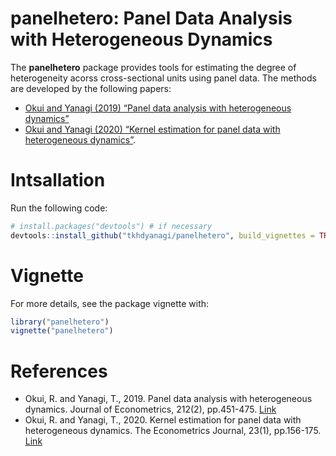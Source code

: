 
<!-- README.md is generated from README.Rmd. Please edit that file -->

# panelhetero: Panel Data Analysis with Heterogeneous Dynamics

The **panelhetero** package provides tools for estimating the degree of
heterogeneity acorss cross-sectional units using panel data. The methods
are developed by the following papers:

- [Okui and Yanagi (2019) “Panel data analysis with heterogeneous
  dynamics”](https://doi.org/10.1016/j.jeconom.2019.04.036)
- [Okui and Yanagi (2020) “Kernel estimation for panel data with
  heterogeneous dynamics”](https://doi.org/10.1093/ectj/utz019).

# Intsallation

Run the following code:

``` r
# install.packages("devtools") # if necessary
devtools::install_github("tkhdyanagi/panelhetero", build_vignettes = TRUE)
```

# Vignette

For more details, see the package vignette with:

``` r
library("panelhetero")
vignette("panelhetero")
```

# References

- Okui, R. and Yanagi, T., 2019. Panel data analysis with heterogeneous
  dynamics. Journal of Econometrics, 212(2), pp.451-475.
  [Link](https://doi.org/10.1016/j.jeconom.2019.04.036)
- Okui, R. and Yanagi, T., 2020. Kernel estimation for panel data with
  heterogeneous dynamics. The Econometrics Journal, 23(1), pp.156-175.
  [Link](https://doi.org/10.1093/ectj/utz019)
